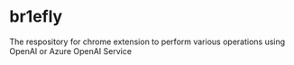 # br1efly
The respository for chrome extension to perform various operations using OpenAI or Azure OpenAI Service
